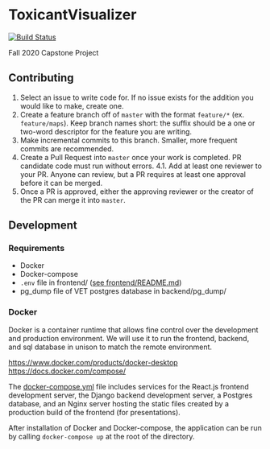 # ToxicantVisualizer
[![Build Status](https://travis-ci.com/ejdejesu/ToxicantVisualizer.svg?token=MTaqyrMFvgPVyLmcZyoK&branch=master)](https://travis-ci.com/ejdejesu/ToxicantVisualizer)

Fall 2020 Capstone Project

## Contributing
1. Select an issue to write code for. If no issue exists for the addition you would like to make, create one. 
2. Create a feature branch off of `master` with the format `feature/*` (ex. `feature/maps`). Keep branch names short: the suffix should be a one or two-word descriptor for the feature you are writing.
3. Make incremental commits to this branch. Smaller, more frequent commits are recommended. 
4. Create a Pull Request into `master` once your work is completed. PR candidate code must run without errors.
    4.1. Add at least one reviewer to your PR. Anyone can review, but a PR requires at least one approval before it can be merged. 
5. Once a PR is approved, either the approving reviewer or the creator of the PR can merge it into `master`. 

## Development

### Requirements
- Docker
- Docker-compose
- `.env` file in frontend/ ([see frontend/README.md](frontend/README.md))
- pg_dump file of VET postgres database in backend/pg_dump/

### Docker

Docker is a container runtime that allows fine control over the development and production environment. We will use it to run the frontend, backend, and sql database in unison to match the remote environment.

https://www.docker.com/products/docker-desktop
https://docs.docker.com/compose/ 

The [docker-compose.yml](docker-compose.yml) file includes services for the React.js frontend development server, the Django backend development server, a Postgres database, and an Nginx server hosting the static files created by a production build of the frontend (for presentations). 

After installation of Docker and Docker-compose, the application can be run by calling `docker-compose up` at the root of the directory. 
